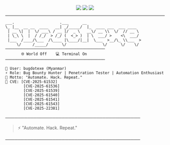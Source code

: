 <p align="center">
  <img src="https://img.shields.io/badge/Bug%20Bounty-Cyber-green?style=for-the-badge&logo=hackthebox&logoColor=white" />
  <img src="https://img.shields.io/badge/Automation-Addict-purple?style=for-the-badge&logo=python&logoColor=white" />
  <img src="https://img.shields.io/badge/Penetration%20Tester-Myanmar-blue?style=for-the-badge&logo=tor&logoColor=white" />
</p>

---

```
___.                    .___      __                        
\_ |__  __ __  ____   __| _/_____/  |_  ____ ___  ___ ____  
 | __ \|  |  \/ ___\ / __ |/  _ \   __\/ __ \\  \/  // __ \ 
 | \_\ \  |  / /_/  > /_/ (  <_> )  | \  ___/ >    <\  ___/ 
 |___  /____/\___  /\____ |\____/|__|  \___  >__/\_ \\___  >
     \/     /_____/      \/                \/      \/    \/ 
────────────────────────────────────────────
       🌐 World Off    💻 Terminal On       
────────────────────────────────────────────

👾 User: bugdotexe (Myanmar)
⚡ Role: Bug Bounty Hunter | Penetration Tester | Automation Enthusiast
🎯 Motto: "Automate. Hack. Repeat."
🧠 CVE: [CVE-2025-61532]
        [CVE-2025-61536]
        [CVE-2025-61539]
        [CVE-2025-61540]
        [CVE-2025-61541]
        [CVE-2025-61543]
        [CVE-2025-22381]
```
───────────────────────────────────────────

> ⚡️ "Automate. Hack. Repeat."  

───────────────────────────────────────────

